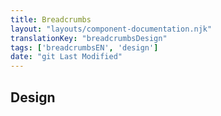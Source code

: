 ```yaml
---
title: Breadcrumbs
layout: "layouts/component-documentation.njk"
translationKey: "breadcrumbsDesign"
tags: ['breadcrumbsEN', 'design']
date: "git Last Modified"
---
```


## Design